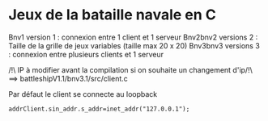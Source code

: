 # Jeux de la bataille navale en C 

Bnv1 version 1 : connexion entre 1 client et 1 serveur
Bnv2bnv2 versions 2 : Taille de la grille de jeux variables (taille max 20 x 20)
Bnv3bnv3 versions 3 : connexion entre plusieurs clients et 1 serveur 

/!\ IP à modifier avant la compilation si on souhaite un changement d'ip/!\ 
 ==> battleshipV1.1/bnv3.1/src/client.c
  
Par défaut le client se connecte au loopback   
```
addrClient.sin_addr.s_addr=inet_addr("127.0.0.1");
```
